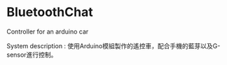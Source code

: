 # BluetoothChat
Controller for an arduino car

System description :
使用Arduino模組製作的遙控車，配合手機的藍芽以及G-sensor進行控制。
